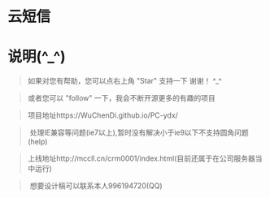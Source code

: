 # 云短信

# 说明(^_^)

>  如果对您有帮助，您可以点右上角 "Star" 支持一下 谢谢！ ^_^

>  或者您可以 "follow" 一下，我会不断开源更多的有趣的项目

>  项目地址https://WuChenDi.github.io/PC-ydx/

>  处理IE兼容等问题(ie7以上),暂时没有解决小于ie9以下不支持圆角问题(help)

>  上线地址http://mccll.cn/crm0001/index.html(目前还属于在公司服务器当中运行)

>  想要设计稿可以联系本人996194720(QQ)
